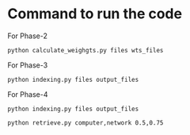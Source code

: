# Command to run the code

For Phase-2
```
python calculate_weighgts.py files wts_files
```

For Phase-3
```
python indexing.py files output_files
```

For Phase-4
```
python indexing.py files output_files
```
```
python retrieve.py computer,network 0.5,0.75
```